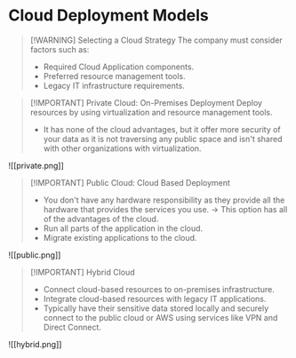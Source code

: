 # Cloud Deployment Models

> [!WARNING] Selecting a Cloud Strategy
> The company must consider factors such as:
> - Required Cloud Application components. 
> - Preferred resource management tools.
> - Legacy IT infrastructure requirements.


> [!IMPORTANT] Private Cloud: On-Premises Deployment
> Deploy resources by using virtualization and resource management tools.
> - It has none of the cloud advantages, but it offer more security of your data as it is not traversing any public space and isn't shared with other organizations with virtualization. 

![[private.png]]



> [!IMPORTANT] Public Cloud: Cloud Based Deployment
> - You don't have any hardware responsibility as they provide all the hardware that provides the services you use. -> This option has all of the advantages of the cloud.
> - Run all parts of the application in the cloud.
> - Migrate existing applications to the cloud.

![[public.png]]


> [!IMPORTANT] Hybrid Cloud 
> - Connect cloud-based resources to on-premises infrastructure.
> - Integrate cloud-based resources with legacy IT applications.
> - Typically have their sensitive data stored locally and securely connect to the public cloud or AWS using services like VPN and Direct Connect.

![[hybrid.png]]